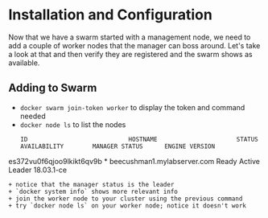 # Installation and Configuration

Now that we have a swarm started with a management node, we need to add a couple of worker nodes that the manager can boss around. Let's take a look at that and then verify they are registered and the swarm shows as available.

## Adding to Swarm

+ `docker swarm join-token worker` to display the token and command needed
+ `docker node ls` to list the nodes
  ```
  ID                            HOSTNAME                      STATUS              AVAILABILITY        MANAGER STATUS      ENGINE VERSION
es372vu0f6qjoo9lkikt6qv9b *   beecushman1.mylabserver.com   Ready               Active              Leader              18.03.1-ce
```
+ notice that the manager status is the leader
+ `docker system info` shows more relevant info
+ join the worker node to your cluster using the previous command
+ try `docker node ls` on your worker node; notice it doesn't work
